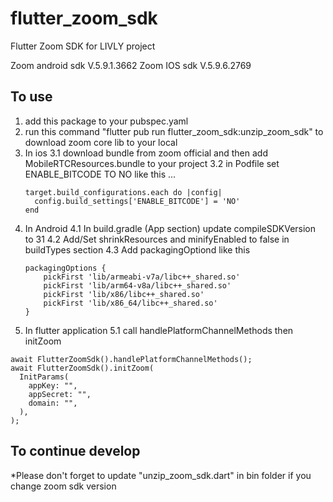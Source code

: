 # flutter_zoom_sdk
Flutter Zoom SDK for LIVLY project

Zoom android sdk V.5.9.1.3662
Zoom IOS sdk V.5.9.6.2769

## To use
1. add this package to your pubspec.yaml
2. run this command "flutter pub run flutter_zoom_sdk:unzip_zoom_sdk" to download zoom core lib to your local 
3. In ios 
  3.1 download bundle from zoom official and then add MobileRTCResources.bundle to your project
  3.2 in Podfile set ENABLE_BITCODE TO NO like this ... 
    ```
    target.build_configurations.each do |config|
      config.build_settings['ENABLE_BITCODE'] = 'NO'
    end
    
    ```
4. In Android
  4.1 In build.gradle (App section) update compileSDKVersion to 31
  4.2 Add/Set shrinkResources and minifyEnabled to false in buildTypes section
  4.3 Add packagingOptiond like this
    ```
    packagingOptions {
        pickFirst 'lib/armeabi-v7a/libc++_shared.so'
        pickFirst 'lib/arm64-v8a/libc++_shared.so'
        pickFirst 'lib/x86/libc++_shared.so'
        pickFirst 'lib/x86_64/libc++_shared.so'
    }
    ```
5. In flutter application
  5.1 call handlePlatformChannelMethods then initZoom
  ```
  await FlutterZoomSdk().handlePlatformChannelMethods();
  await FlutterZoomSdk().initZoom(
    InitParams(
      appKey: "",
      appSecret: "",
      domain: "",
    ),
  );
 
  ```

## To continue develop
*Please don't forget to update "unzip_zoom_sdk.dart" in bin folder if you change zoom sdk version

